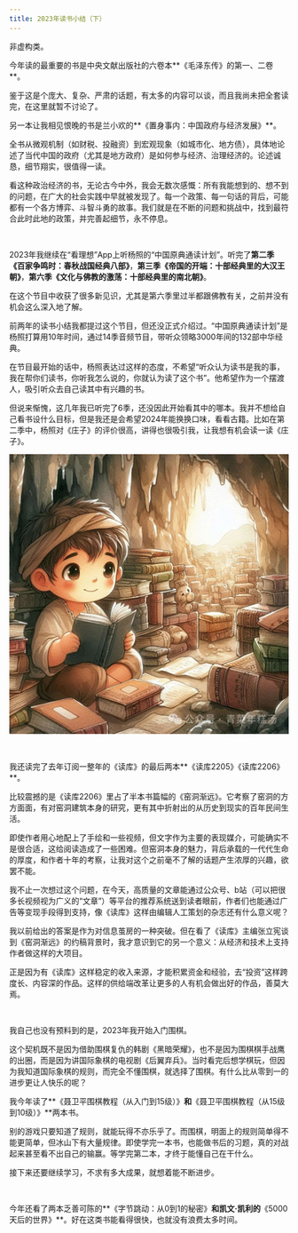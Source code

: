 ```yaml
---
title: 2023年读书小结（下）
---
```


非虚构类。

今年读的最重要的书是中央文献出版社的六卷本**《毛泽东传》的第一、二卷**。

鉴于这是个庞大、复杂、严肃的话题，有太多的内容可以谈，而且我尚未把全套读完，在这里就暂不讨论了。

另一本让我相见恨晚的书是兰小欢的**《置身事内：中国政府与经济发展》**。

全书从微观机制（如财税、投融资）到宏观现象（如城市化、地方债），具体地论述了当代中国的政府（尤其是地方政府）是如何参与经济、治理经济的。论述诚恳，细节翔实，很值得一读。

看这种政治经济的书，无论古今中外，我会无数次感慨：所有我能想到的、想不到的问题，在广大的社会实践中早就被发现了。每一个政策、每一句话的背后，可能都有一个各方博弈、斗智斗勇的故事。我们就是在不断的问题和挑战中，找到最符合此时此地的政策，并完善起细节，永不停息。

<br/>

2023年我继续在“看理想”App上听杨照的“中国原典通读计划”。听完了**第二季《百家争鸣时：春秋战国经典八部》**，**第三季《帝国的开端：十部经典里的大汉王朝》**，**第六季《文化与佛教的激荡：十部经典里的南北朝》**。

在这个节目中收获了很多新见识，尤其是第六季里过半都跟佛教有关，之前并没有机会这么深入地了解。

前两年的读书小结我都提过这个节目，但还没正式介绍过。“中国原典通读计划”是杨照打算用10年时间，通过14季音频节目，带听众领略3000年间的132部中华经典。

在节目最开始的话中，杨照表达过这样的态度，不希望“听众认为读书是我的事，我在帮你们读书，你听我怎么说的，你就认为读了这个书”。他希望作为一个摆渡人，吸引听众去自己读其中有兴趣的书。

但说来惭愧，这几年我已听完了6季，还没因此开始看其中的哪本。我并不想给自己看书设什么目标，但是我还是会希望2024年能换换口味，看看古籍。比如在第二季中，杨照对《庄子》的评价很高，讲得也很吸引我，让我想有机会读一读《庄子》。

![](/assets/images/2024-01-14-read-2.JPG)

<br/>


我还读完了去年订阅一整年的《读库》的最后两本**《读库2205》《读库2206》**。

比较震撼的是《读库2206》里占了半本书篇幅的《窑洞渐远》。它考察了窑洞的方方面面，有对窑洞建筑本身的研究，更有其中折射出的从历史到现实的百年民间生活。

即使作者用心地配上了手绘和一些视频，但文字作为主要的表现媒介，可能确实不是很合适，这给阅读造成了一些困难。但窑洞本身的魅力，背后承载的一代代生命的厚度，和作者十年的考察，让我对这个之前毫不了解的话题产生浓厚的兴趣，欲罢不能。

我不止一次想过这个问题，在今天，高质量的文章能通过公众号、b站（可以把很多长视频视为广义的“文章”）等平台的推荐系统送到读者眼前，作者们也能通过广告等变现手段得到支持，像《读库》这样由编辑人工策划的杂志还有什么意义呢？

我以前给出的答案是作为对信息茧房的一种突破。但在看了《读库》主编张立宪谈到《窑洞渐远》的约稿背景时，我才意识到它的另一个意义：从经济和技术上支持作者做这样的大项目。

正是因为有《读库》这样稳定的收入来源，才能积累资金和经验，去“投资”这样跨度长、内容深的作品。这样的供给端改革让更多的人有机会做出好的作品，善莫大焉。

<br/>

我自己也没有预料到的是，2023年我开始入门围棋。

这个契机既不是因为借助围棋复仇的韩剧《黑暗荣耀》，也不是因为围棋棋手战鹰的出圈，而是因为讲国际象棋的电视剧《后翼弃兵》。当时看完后想学棋玩，但因为我知道国际象棋的规则，而完全不懂围棋，就选择了围棋。有什么比从零到一的进步更让人快乐的呢？

我今年读了**《聂卫平围棋教程（从入门到15级）》**和**《聂卫平围棋教程（从15级到10级）》**两本书。

别的游戏只要知道了规则，就能玩得不亦乐乎了。而围棋，明面上的规则简单得不能更简单，但冰山下有大量规律。即使学完一本书，也能做书后的习题，真的对战起来甚至看不出自己的输赢。等学完第二本，才终于能懂自己在干什么。

接下来还要继续学习，不求有多大成果，就想着能不断进步。

<br/>

今年还看了两本乏善可陈的**《字节跳动：从0到1的秘密》**和凯文·凯利的**《5000天后的世界》**。好在这类书能看得很快，也就没有浪费太多时间。
